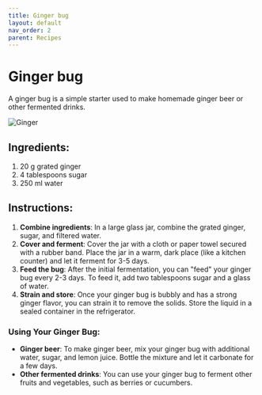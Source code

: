 ```yaml
---
title: Ginger bug
layout: default
nav_order: 2
parent: Recipes
---
```

# Ginger bug

A ginger bug is a simple starter used to make homemade ginger beer or other fermented drinks.

![Ginger](../Resources/Images/ginger.jpg)

## Ingredients:

1. 20 g grated ginger  
2. 4 tablespoons sugar  
3. 250 ml water  

## Instructions:

1. **Combine ingredients**: In a large glass jar, combine the grated ginger, sugar, and filtered water.  
2. **Cover and ferment**: Cover the jar with a cloth or paper towel secured with a rubber band. Place the jar in a warm, dark place (like a kitchen counter) and let it ferment for 3-5 days.  
3. **Feed the bug**: After the initial fermentation, you can "feed" your ginger bug every 2-3 days. To feed it, add two tablespoons sugar and a glass of water.  
4. **Strain and store**: Once your ginger bug is bubbly and has a strong ginger flavor, you can strain it to remove the solids. Store the liquid in a sealed container in the refrigerator.  

### Using Your Ginger Bug:

- **Ginger beer**: To make ginger beer, mix your ginger bug with additional water, sugar, and lemon juice. Bottle the mixture and let it carbonate for a few days.  
- **Other fermented drinks**: You can use your ginger bug to ferment other fruits and vegetables, such as berries or cucumbers.  
